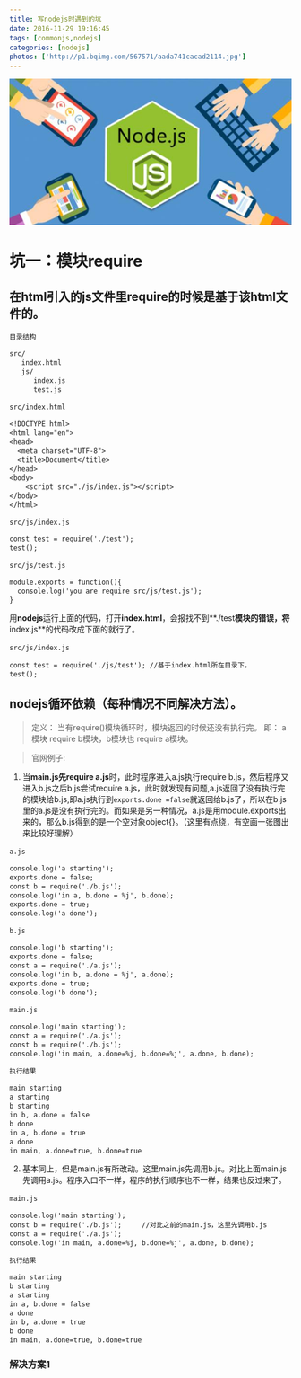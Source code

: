 ```yaml
---
title: 写nodejs时遇到的坑
date: 2016-11-29 19:16:45
tags: [commonjs,nodejs]
categories: [nodejs]
photos: ['http://p1.bqimg.com/567571/aada741cacad2114.jpg']
---
```


![nodejs](/img/nodejs.jpg)

# 坑一：模块require

## 在html引入的js文件里require的时候是基于该html文件的。


`目录结构`

```
src/
   index.html
   js/
      index.js
      test.js

```

`src/index.html`

```
<!DOCTYPE html>
<html lang="en">
<head>
  <meta charset="UTF-8">
  <title>Document</title>
</head>
<body>
    <script src="./js/index.js"></script>
</body>
</html>
```

`src/js/index.js`

```
const test = require('./test');
test();
```

`src/js/test.js`

```
module.exports = function(){
  console.log('you are require src/js/test.js');
}
```

用**nodejs**运行上面的代码，打开**index.html**，会报找不到**./test**模块的错误，将**index.js**的代码改成下面的就行了。

`src/js/index.js`

```
const test = require('./js/test'); //基于index.html所在目录下。
test();
```

## nodejs循环依赖（每种情况不同解决方法）。

> 定义： 当有require()模块循环时，模块返回的时候还没有执行完。
即： a模块 require b模块，b模块也 require a模块。

> 官网例子:

1. 当**main.js先require a.js**时，此时程序进入a.js执行require b.js，然后程序又进入b.js之后b.js尝试require a.js，此时就发现有问题,a.js返回了没有执行完的模块给b.js,即a.js执行到`exports.done =false`就返回给b.js了，所以在b.js里的a.js是没有执行完的。而如果是另一种情况，a.js是用module.exports出来的，那么b.js得到的是一个空对象object{}。（这里有点绕，有空画一张图出来比较好理解）

`a.js`

```
console.log('a starting');
exports.done = false;
const b = require('./b.js');
console.log('in a, b.done = %j', b.done);
exports.done = true;
console.log('a done');
```

`b.js`

```
console.log('b starting');
exports.done = false;
const a = require('./a.js');
console.log('in b, a.done = %j', a.done);
exports.done = true;
console.log('b done');
```

`main.js`

```
console.log('main starting');
const a = require('./a.js');
const b = require('./b.js');
console.log('in main, a.done=%j, b.done=%j', a.done, b.done);
```

`执行结果`

```
main starting
a starting
b starting
in b, a.done = false
b done
in a, b.done = true
a done
in main, a.done=true, b.done=true
```

2. 基本同上，但是main.js有所改动。这里main.js先调用b.js。对比上面main.js先调用a.js。程序入口不一样，程序的执行顺序也不一样，结果也反过来了。

`main.js`

```
console.log('main starting');
const b = require('./b.js');     //对比之前的main.js，这里先调用b.js
const a = require('./a.js');
console.log('in main, a.done=%j, b.done=%j', a.done, b.done);
```

`执行结果`

```
main starting
b starting
a starting
in a, b.done = false
a done
in b, a.done = true
b done
in main, a.done=true, b.done=true
```

### 解决方案1
